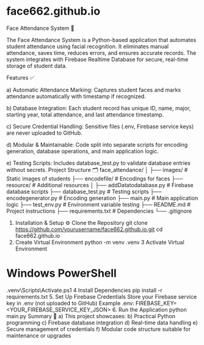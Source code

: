 # face662.github.io
Face Attendance System 🏫

The Face Attendance System is a Python-based application that automates student attendance using facial recognition. It eliminates manual attendance, saves time, reduces errors, and ensures accurate records. The system integrates with Firebase Realtime Database for secure, real-time storage of student data.

Features ✅

a) Automatic Attendance Marking: Captures student faces and marks attendance automatically with timestamp if recognized.

b) Database Integration: Each student record has unique ID, name, major, starting year, total attendance, and last attendance timestamp.

c) Secure Credential Handling: Sensitive files (.env, Firebase service keys) are never uploaded to GitHub.

d) Modular & Maintainable: Code split into separate scripts for encoding generation, database operations, and main application logic.

e) Testing Scripts: Includes database_test.py to validate database entries without secrets.
Project Structure 🗂️
face_attendance/
│
├── images/                 # Static images of students
├── encodefile/             # Encodings for faces
├── resource/               # Additional resources
│
├── addDatatodatabase.py    # Firebase database scripts
├── database_test.py        # Testing scripts
├── encodegenerator.py      # Encoding generation
├── main.py                 # Main application logic
├── test_env.py             # Environment variable testing
├── README.md               # Project instructions
├── requirements.txt        # Dependencies
└── .gitignore       
1. Installation & Setup ⚙️
Clone the Repository
git clone https://github.com/yourusername/face662.github.io.git
cd face662.github.io
2. Create Virtual Environment
python -m venv .venv
3 Activate Virtual Environment
# Windows PowerShell
.venv\Scripts\Activate.ps1
4 Install Dependencies
pip install -r requirements.txt
5. Set Up Firebase Credentials
Store your Firebase service key in .env (not uploaded to GitHub)
Example .env:
FIREBASE_KEY=<YOUR_FIREBASE_SERVICE_KEY_JSON>
6. Run the Application
python main.py
Summary 📝
a) This project showcases:
b) Practical Python programming
c) Firebase database integration
d) Real-time data handling
e) Secure management of credentials
f) Modular code structure suitable for maintenance or upgrades























